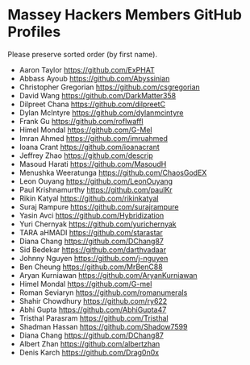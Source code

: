 # Massey Hackers Members GitHub Profiles
Please preserve sorted order (by first name).

- Aaron Taylor https://github.com/ExPHAT
- Abbass Ayoub https://github.com/Abyssinian
- Christopher Gregorian https://github.com/csgregorian
- David Wang https://github.com/DarkMatter358
- Dilpreet Chana https://github.com/dilpreetC
- Dylan McIntyre https://github.com/dylanmcintyre
- Frank Gu https://github.com/roflwaffl
- Himel Mondal https://github.com/G-Mel
- Imran Ahmed https://github.com/imruahmed
- Ioana Crant https://github.com/ioanacrant
- Jeffrey Zhao https://github.com/descrip
- Masoud Harati https://github.com/MasoudH
- Menushka Weeratunga https://github.com/ChaosGodEX
- Leon Ouyang https://github.com/LeonOuyang
- Paul Krishnamurthy https://github.com/paulKr
- Rikin Katyal https://github.com/rikinkatyal
- Suraj Rampure https://github.com/surajrampure
- Yasin Avci https://github.com/Hybridization
- Yuri Chernyak https://github.com/yurichernyak
- TARA aHMADI https://github.com/starastar
- Diana Chang https://github.com/DChang87
- Sid Bedekar https://github.com/darthvadaar
- Johnny Nguyen https://github.com/j-nguyen
- Ben Cheung https://github.com/MrBenC88
- Aryan Kurniawan https://github.com/AryanKurniawan
- Himel Mondal https://github.com/G-mel
- Roman Seviaryn https://github.com/romanumerals
- Shahir Chowdhury https://github.com/ry622
- Abhi Gupta https://github.com/AbhiGupta47
- Tristhal Parasram https://github.com/Tristhal
- Shadman Hassan https://github.com/Shadow7599
- Diana Chang https://github.com/DChang87
- Albert Zhan https://github.com/albertzhan
- Denis Karch https://github.com/Drag0n0x
